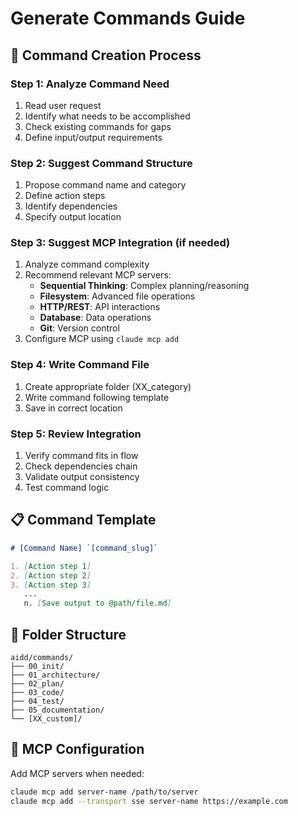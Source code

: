 # Generate Commands Guide

## 🎯 Command Creation Process

### Step 1: Analyze Command Need

1. Read user request
2. Identify what needs to be accomplished
3. Check existing commands for gaps
4. Define input/output requirements

### Step 2: Suggest Command Structure

1. Propose command name and category
2. Define action steps
3. Identify dependencies
4. Specify output location

### Step 3: Suggest MCP Integration (if needed)

1. Analyze command complexity
2. Recommend relevant MCP servers:
   - **Sequential Thinking**: Complex planning/reasoning
   - **Filesystem**: Advanced file operations
   - **HTTP/REST**: API interactions
   - **Database**: Data operations
   - **Git**: Version control
3. Configure MCP using `claude mcp add`

### Step 4: Write Command File

1. Create appropriate folder (XX_category)
2. Write command following template
3. Save in correct location

### Step 5: Review Integration

1. Verify command fits in flow
2. Check dependencies chain
3. Validate output consistency
4. Test command logic

## 📋 Command Template

```markdown
# [Command Name] `[command_slug]`

1. [Action step 1]
2. [Action step 2]
3. [Action step 3]
   ...
   n. [Save output to @path/file.md]
```

## 📁 Folder Structure

```
aidd/commands/
├── 00_init/
├── 01_architecture/
├── 02_plan/
├── 03_code/
├── 04_test/
├── 05_documentation/
└── [XX_custom]/
```

## 🔧 MCP Configuration

Add MCP servers when needed:

```bash
claude mcp add server-name /path/to/server
claude mcp add --transport sse server-name https://example.com
```
